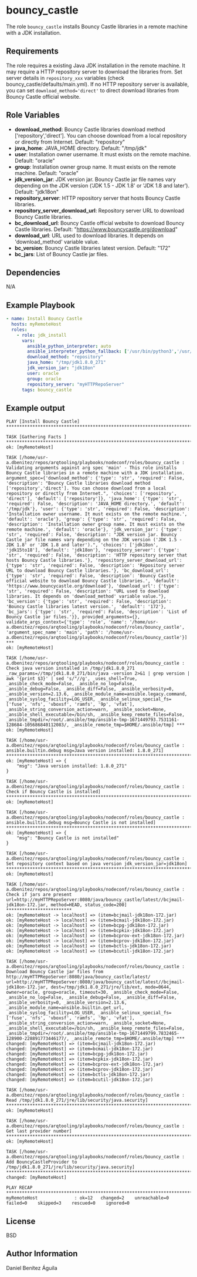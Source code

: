 bouncy_castle
=========

The role `bouncy_castle` installs Bouncy Castle libraries in a remote machine with a JDK installation.

Requirements
------------

The role requires a existing Java JDK installation in the remote machine. 
It may require a HTTP repository server to download the libraries from. Set server details in `repository_xxx` variables (check bouncy_castle/defaults/main.yml).
If no HTTP repository server is available, you can set `download_method='direct'` to direct download libraries from Bouncy Castle official website.

Role Variables
--------------

- **download_method**: Bouncy Castle libraries download method ['repository','direct']. You can choose download from a local repository or directly from Internet. Default: "repository"
- **java_home**: JAVA_HOME directory. Default: "/tmp/jdk"
- **user**: Installation owner username. It must exists on the remote machine. Default: "oracle"
- **group**: Installation owner group name. It must exists on the remote machine. Default: "oracle"
- **jdk_version_jar**: JDK version jar. Bouncy Castle jar file names vary depending on the JDK version ('JDK 1.5 - JDK 1.8' or 'JDK 1.8 and later'). Default: "jdk18on"
- **repository_server**: HTTP repository server that hosts Bouncy Castle libraries.
- **repository_server_download_url**: Repository server URL to download Bouncy Castle libraries.
- **bc_download_url**: Bouncy Castle official website to download Bouncy Castle libraries. Default: "https://www.bouncycastle.org/download"
- **download_url**: URL used to download libraries. It depends on 'download_method' variable value.
- **bc_version**: Bouncy Castle libraries latest version. Default: "172"
- **bc_jars**: List of Bouncy Castle jar files.

Dependencies
------------

N/A

Example Playbook
----------------

```yaml
- name: Install Bouncy Castle
  hosts: myRemoteHost
  roles:
    - role: jdk_install
      vars:
        ansible_python_interpreter: auto
        ansible_interpreter_python_fallback: ['/usr/bin/python3','/usr/bin/python2','/usr/bin/python']
        download_method: "repository"
        java_home: "/tmp/jdk1.8.0_271"
        jdk_version_jar: "jdk18on"
        user: oracle
        group: oracle
        repository_server: "myHTTPRepoServer"
      tags: bouncy_castle
```

Example output
----------------

```
PLAY [Install Bouncy Castle] ****************************************************************************************************************************************************************************************************************************************

TASK [Gathering Facts ] *********************************************************************************************************************************************************************************************************************************************
ok: [myRemoteHost]

TASK [/home/usr-a.dbenitez/repos/arqtooling/playbooks/nodeconf/roles/bouncy_castle : Validating arguments against arg spec 'main' - This role installs Bouncy Castle libraries in a remote machine with a JDK installation. argument_spec={'download_method': {'type': 'str', 'required': False, 'description': "Bouncy Castle libraries download method ['repository','direct']. You can choose download from a local repository or directly from Internet.", 'choices': ['repository', 'direct'], 'default': ['repository']}, 'java_home': {'type': 'str', 'required': False, 'description': 'JAVA_HOME directory.', 'default': '/tmp/jdk'}, 'user': {'type': 'str', 'required': False, 'description': 'Installation owner username. It must exists on the remote machine.', 'default': 'oracle'}, 'group': {'type': 'str', 'required': False, 'description': 'Installation owner group name. It must exists on the remote machine.', 'default': 'oracle'}, 'jdk_version_jar': {'type': 'str', 'required': False, 'description': "JDK version jar. Bouncy Castle jar file names vary depending on the JDK version ('JDK 1.5 - JDK 1.8' or 'JDK 1.8 and later').", 'choices': ['jdk18on', 'jdk15to18'], 'default': 'jdk18on'}, 'repository_server': {'type': 'str', 'required': False, 'description': 'HTTP repository server that hosts Bouncy Castle libraries.'}, 'repository_server_download_url': {'type': 'str', 'required': False, 'description': 'Repository server URL to download Bouncy Castle libraries.'}, 'bc_download_url': {'type': 'str', 'required': False, 'description': 'Bouncy Castle official website to download Bouncy Castle libraries.', 'default': 'https://www.bouncycastle.org/download'}, 'download_url': {'type': 'str', 'required': False, 'description': "URL used to download libraries. It depends on 'download_method' variable value."}, 'bc_version': {'type': 'str', 'required': False, 'description': 'Bouncy Castle libraries latest version.', 'default': '172'}, 'bc_jars': {'type': 'str', 'required': False, 'description': 'List of Bouncy Castle jar files.'}}, provided_arguments={}, validate_args_context={'type': 'role', 'name': '/home/usr-a.dbenitez/repos/arqtooling/playbooks/nodeconf/roles/bouncy_castle', 'argument_spec_name': 'main', 'path': '/home/usr-a.dbenitez/repos/arqtooling/playbooks/nodeconf/roles/bouncy_castle'}] ***
ok: [myRemoteHost]

TASK [/home/usr-a.dbenitez/repos/arqtooling/playbooks/nodeconf/roles/bouncy_castle : Check java version installed in /tmp/jdk1.8.0_271 _raw_params=//tmp/jdk1.8.0_271/bin/java -version 2>&1 | grep version | awk '{print $3}' | sed 's/"//g', _uses_shell=True, _ansible_check_mode=False, _ansible_no_log=False, _ansible_debug=False, _ansible_diff=False, _ansible_verbosity=0, _ansible_version=2.13.6, _ansible_module_name=ansible.legacy.command, _ansible_syslog_facility=LOG_USER, _ansible_selinux_special_fs=['fuse', 'nfs', 'vboxsf', 'ramfs', '9p', 'vfat'], _ansible_string_conversion_action=warn, _ansible_socket=None, _ansible_shell_executable=/bin/sh, _ansible_keep_remote_files=False, _ansible_tmpdir=/root/.ansible/tmp/ansible-tmp-1671449793.7531161-128684-105686840112083/, _ansible_remote_tmp=$HOME/.ansible/tmp] ***
ok: [myRemoteHost]

TASK [/home/usr-a.dbenitez/repos/arqtooling/playbooks/nodeconf/roles/bouncy_castle : ansible.builtin.debug msg=Java version installed: 1.8.0_271] *******************************************************************************************************************
ok: [myRemoteHost] => {
    "msg": "Java version installed: 1.8.0_271"
}

TASK [/home/usr-a.dbenitez/repos/arqtooling/playbooks/nodeconf/roles/bouncy_castle : Check if Bouncy Castle is installed] *******************************************************************************************************************************************
ok: [myRemoteHost]

TASK [/home/usr-a.dbenitez/repos/arqtooling/playbooks/nodeconf/roles/bouncy_castle : ansible.builtin.debug msg=Bouncy Castle is not installed] **********************************************************************************************************************
ok: [myRemoteHost] => {
    "msg": "Bouncy Castle is not installed"
}

TASK [/home/usr-a.dbenitez/repos/arqtooling/playbooks/nodeconf/roles/bouncy_castle : Set repository context based on java version jdk_version_jar=jdk18on] **********************************************************************************************************
ok: [myRemoteHost]

TASK [/home/usr-a.dbenitez/repos/arqtooling/playbooks/nodeconf/roles/bouncy_castle : Check if jars are present url=http://myHTTPRepoServer:8080/java/bouncy_castle/latest//bcjmail-jdk18on-172.jar, method=HEAD, status_code=200] *************************
ok: [myRemoteHost -> localhost] => (item=bcjmail-jdk18on-172.jar)
ok: [myRemoteHost -> localhost] => (item=bcmail-jdk18on-172.jar)
ok: [myRemoteHost -> localhost] => (item=bcpg-jdk18on-172.jar)
ok: [myRemoteHost -> localhost] => (item=bcpkix-jdk18on-172.jar)
ok: [myRemoteHost -> localhost] => (item=bcprov-ext-jdk18on-172.jar)
ok: [myRemoteHost -> localhost] => (item=bcprov-jdk18on-172.jar)
ok: [myRemoteHost -> localhost] => (item=bctls-jdk18on-172.jar)
ok: [myRemoteHost -> localhost] => (item=bcutil-jdk18on-172.jar)

TASK [/home/usr-a.dbenitez/repos/arqtooling/playbooks/nodeconf/roles/bouncy_castle : Download Bouncy Castle jar files from http://myHTTPRepoServer:8080/java/bouncy_castle/latest/ url=http://myHTTPRepoServer:8080/java/bouncy_castle/latest//bcjmail-jdk18on-172.jar, dest=/tmp/jdk1.8.0_271/jre/lib/ext, mode=0644, owner=oracle, group=oracle, timeout=30, _ansible_check_mode=False, _ansible_no_log=False, _ansible_debug=False, _ansible_diff=False, _ansible_verbosity=0, _ansible_version=2.13.6, _ansible_module_name=ansible.builtin.get_url, _ansible_syslog_facility=LOG_USER, _ansible_selinux_special_fs=['fuse', 'nfs', 'vboxsf', 'ramfs', '9p', 'vfat'], _ansible_string_conversion_action=warn, _ansible_socket=None, _ansible_shell_executable=/bin/sh, _ansible_keep_remote_files=False, _ansible_tmpdir=/root/.ansible/tmp/ansible-tmp-1671449799.7832465-128900-228891773446177/, _ansible_remote_tmp=$HOME/.ansible/tmp] ***
changed: [myRemoteHost] => (item=bcjmail-jdk18on-172.jar)
changed: [myRemoteHost] => (item=bcmail-jdk18on-172.jar)
changed: [myRemoteHost] => (item=bcpg-jdk18on-172.jar)
changed: [myRemoteHost] => (item=bcpkix-jdk18on-172.jar)
changed: [myRemoteHost] => (item=bcprov-ext-jdk18on-172.jar)
changed: [myRemoteHost] => (item=bcprov-jdk18on-172.jar)
changed: [myRemoteHost] => (item=bctls-jdk18on-172.jar)
changed: [myRemoteHost] => (item=bcutil-jdk18on-172.jar)

TASK [/home/usr-a.dbenitez/repos/arqtooling/playbooks/nodeconf/roles/bouncy_castle : Read /tmp/jdk1.8.0_271/jre/lib/security/java.security] *************************************************************************************************************************
ok: [myRemoteHost]

TASK [/home/usr-a.dbenitez/repos/arqtooling/playbooks/nodeconf/roles/bouncy_castle : Get last provider number] ******************************************************************************************************************************************************
ok: [myRemoteHost]

TASK [/home/usr-a.dbenitez/repos/arqtooling/playbooks/nodeconf/roles/bouncy_castle : Add BouncyCastleProvider to /tmp/jdk1.8.0_271/jre/lib/security/java.security] **************************************************************************************************
changed: [myRemoteHost]

PLAY RECAP **********************************************************************************************************************************************************************************************************************************************************
myRemoteHost              : ok=12   changed=2    unreachable=0    failed=0    skipped=3    rescued=0    ignored=0
```

License
-------

BSD

Author Information
------------------

Daniel Benítez Águila
